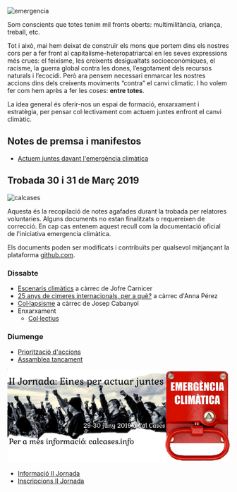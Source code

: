 ![emergencia](https://raw.githubusercontent.com/d3vnil/emergenciaclima/master/imatges/emergencia_cap.png)

Som conscients que totes tenim mil fronts oberts: multimilitància, criança, treball, etc.
 
Tot i això, mai hem deixat de construïr els mons que portem dins els nostres cors per a fer front al capitalisme-heteropatriarcal en les seves expressions més crues: el feixisme, les creixents desigualtats socioeconòmiques, el racisme, la guerra global contra les dones, l’esgotament dels recursos naturals i l’ecocidi. Però ara pensem necessari enmarcar les nostres accions dins dels creixents moviments “contra” el canvi climatic. I ho volem fer com hem après a fer les coses: **entre totes**.

La idea general és oferir-nos un espai de formació, enxarxament i estratègia, per pensar col·lectivament com actuem juntes enfront el canvi climàtic.

## Notes de premsa i manifestos

+ [Actuem juntes davant l'emergència climàtica](/pagines/ndp.md)


## Trobada 30 i 31 de Març 2019

![calcases](https://raw.githubusercontent.com/d3vnil/emergenciaclima/master/imatges/calcases.png)

Aquesta és la recopilació de notes agafades durant la trobada per relatores voluntaries. Alguns documents no estan finalitzats o requereixen de correcció. En cap cas entenem aquest recull com la documentació oficial de l'iniciativa emergencia climàtica.

Els documents poden ser modificats i contribuïts per qualsevol mitjançant la plataforma [github.com](http://github.com).

### Dissabte

+ [Escenaris climàtics](/pagines/escenaris.md) a càrrec de Jofre Carnicer
+ [25 anys de cimeres internacionals, per a què?](/pagines/cimeres.md) a càrrec d'Anna Pérez
+ [Col·lapsisme](/pagines/collapsisme.md) a càrrec de Josep Cabanyol
+ Enxarxament
    + [Col·lectius](/pagines/collectius.md)

### Diumenge

+ [Priorització d'accions](/pagines/accions.md)
+ [Assamblea tancament](/pagines/assamblea.md)

![emergenciaII](https://raw.githubusercontent.com/d3vnil/emergenciaclima/master/Eines-per-actuar-juntesbaner.png)
+ [Informació II Jornada](http://calcases.info/?p=410)
+ [Inscripcions II Jornada](https://framaforms.org/2na-jornada-emergencia-climatica-eines-per-actuar-juntes-1558029722)


